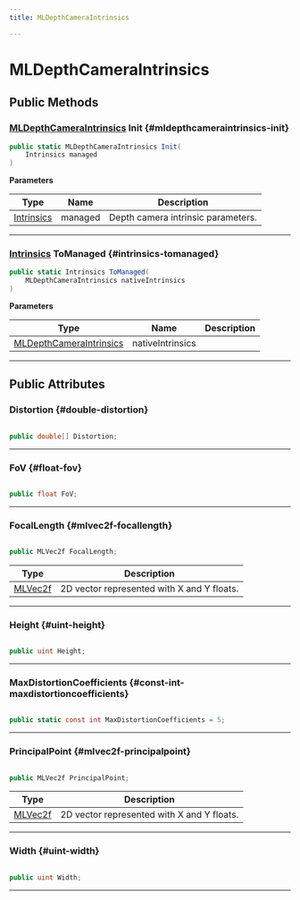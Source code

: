 ```yaml
---
title: MLDepthCameraIntrinsics

---
```


# MLDepthCameraIntrinsics










## Public Methods

### [MLDepthCameraIntrinsics](/versioned_docs/version-02-Aug-2023/unity-api/api/UnityEngine.XR.MagicLeap/MLDepthCamera/NativeBindings/UnityEngine.XR.MagicLeap.MLDepthCamera.NativeBindings.MLDepthCameraIntrinsics.md) Init {#mldepthcameraintrinsics-init}

```csharp
public static MLDepthCameraIntrinsics Init(
    Intrinsics managed
)
```


**Parameters**

| Type | Name  | Description  | 
|--|--|--|
| [Intrinsics](/versioned_docs/version-02-Aug-2023/unity-api/api/UnityEngine.XR.MagicLeap/MLDepthCamera/UnityEngine.XR.MagicLeap.MLDepthCamera.Intrinsics.md) |managed|Depth camera intrinsic parameters. |






-----------

### [Intrinsics](/versioned_docs/version-02-Aug-2023/unity-api/api/UnityEngine.XR.MagicLeap/MLDepthCamera/UnityEngine.XR.MagicLeap.MLDepthCamera.Intrinsics.md) ToManaged {#intrinsics-tomanaged}

```csharp
public static Intrinsics ToManaged(
    MLDepthCameraIntrinsics nativeIntrinsics
)
```


**Parameters**

| Type | Name  | Description  | 
|--|--|--|
| [MLDepthCameraIntrinsics](/versioned_docs/version-02-Aug-2023/unity-api/api/UnityEngine.XR.MagicLeap/MLDepthCamera/NativeBindings/UnityEngine.XR.MagicLeap.MLDepthCamera.NativeBindings.MLDepthCameraIntrinsics.md) |nativeIntrinsics||






-----------

## Public Attributes

### Distortion {#double-distortion}

```csharp

public double[] Distortion;

```






-----------

### FoV {#float-fov}

```csharp

public float FoV;

```






-----------

### FocalLength {#mlvec2f-focallength}

```csharp

public MLVec2f FocalLength;

```

| Type | Description  | 
|--|--|
| [MLVec2f](/versioned_docs/version-02-Aug-2023/unity-api/api/UnityEngine.XR.MagicLeap.Native/MagicLeapNativeBindings/UnityEngine.XR.MagicLeap.Native.MagicLeapNativeBindings.MLVec2f.md) | 2D vector represented with X and Y floats.  |





-----------

### Height {#uint-height}

```csharp

public uint Height;

```






-----------

### MaxDistortionCoefficients {#const-int-maxdistortioncoefficients}

```csharp

public static const int MaxDistortionCoefficients = 5;

```






-----------

### PrincipalPoint {#mlvec2f-principalpoint}

```csharp

public MLVec2f PrincipalPoint;

```

| Type | Description  | 
|--|--|
| [MLVec2f](/versioned_docs/version-02-Aug-2023/unity-api/api/UnityEngine.XR.MagicLeap.Native/MagicLeapNativeBindings/UnityEngine.XR.MagicLeap.Native.MagicLeapNativeBindings.MLVec2f.md) | 2D vector represented with X and Y floats.  |





-----------

### Width {#uint-width}

```csharp

public uint Width;

```






-----------


